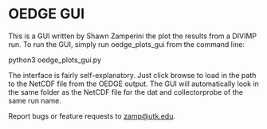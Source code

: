 # OEDGE GUI

This is a GUI written by Shawn Zamperini the plot the results from a DIVIMP run. To run the GUI, simply run oedge_plots_gui from the command line:

python3 oedge_plots_gui.py

The interface is fairly self-explanatory. Just click browse to load in the path to the NetCDF file from the OEDGE output. The GUI will automatically look in the same folder as the NetCDF file for the dat and collectorprobe of the same run name. 

Report bugs or feature requests to zamp@utk.edu.
